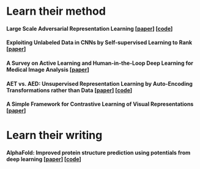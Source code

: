 # Learn their method

#### Large Scale Adversarial Representation Learning [[paper](https://arxiv.org/pdf/1907.02544.pdf)] [[code](https://github.com/deepmind/deepmind-research/tree/master/bigbigan)]

#### Exploiting Unlabeled Data in CNNs by Self-supervised Learning to Rank [[paper](https://arxiv.org/pdf/1902.06285.pdf)]

#### A Survey on Active Learning and Human-in-the-Loop Deep Learning for Medical Image Analysis [[paper](https://arxiv.org/pdf/1910.02923.pdf)]

#### AET vs. AED: Unsupervised Representation Learning by Auto-Encoding Transformations rather than Data [[paper](https://arxiv.org/pdf/1901.04596.pdf)] [[code](https://github.com/maple-research-lab/AET)]

#### A Simple Framework for Contrastive Learning of Visual Representations [[paper](https://arxiv.org/pdf/2002.05709.pdf)]

# Learn their writing

#### AlphaFold: Improved protein structure prediction using potentials from deep learning [[paper](https://www.nature.com/articles/s41586-019-1923-7.pdf)] [[code](https://github.com/deepmind/deepmind-research/tree/master/alphafold_casp13)]
